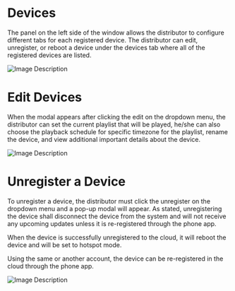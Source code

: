# Devices

 The panel on the left side of the window allows the distributor to configure different tabs for each registered device. The distributor can edit, unregister, or reboot a device under the devices tab where all of the registered devices are listed. 

![Image Description](./assets/images/devices.png)

# Edit Devices

When the modal appears after clicking the edit on the dropdown menu, the distributor can set the current playlist that will be played, he/she can also choose the playback schedule for specific timezone for the playlist, rename the device, and view additional important details about the device.

![Image Description](./assets/images/devices.png)

# Unregister a Device

To unregister a device, the distributor must click the unregister on the dropdown menu and a pop-up modal will appear. As stated, unregistering the device shall disconnect the device from the system and will not receive any upcoming updates unless it is re-registered through the phone app. 

When the device is successfully unregistered to the cloud, it will reboot the device and will be set to hotspot mode.

Using the same or another account, the device can be re-registered in the cloud through the phone app.

![Image Description](./assets/images/devices.png)
